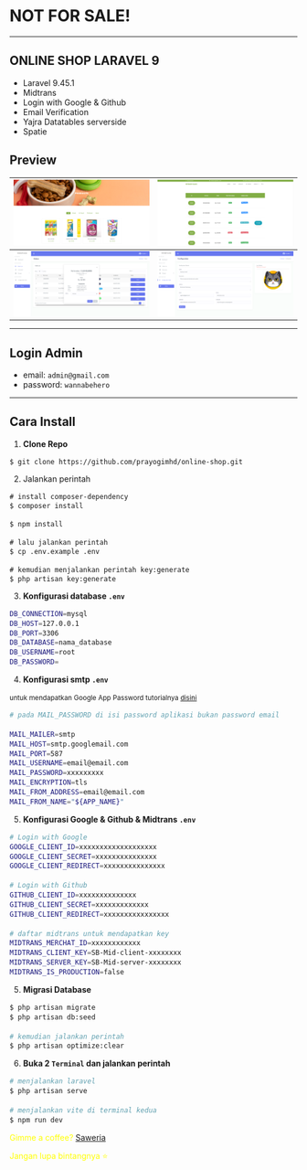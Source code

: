 # NOT FOR SALE!
***
## ONLINE SHOP LARAVEL 9

- Laravel 9.45.1
- Midtrans
- Login with Google & Github
- Email Verification
- Yajra Datatables serverside
- Spatie

## Preview

![](https://github.com/prayogimhd/online-shop/blob/main/public/github/shop.png?raw=true)   |   ![](https://github.com/prayogimhd/online-shop/blob/main/public/github/my-order.png?raw=true)
:---:|:---:
![](https://github.com/prayogimhd/online-shop/blob/main/public/github/admin-order.png?raw=true)  |  ![](https://github.com/prayogimhd/online-shop/blob/main/public/github/configurasi.png?raw=true)


***

## Login Admin

- email: `admin@gmail.com`
- password: `wannabehero`

---

## Cara Install
1. **Clone Repo**

```
$ git clone https://github.com/prayogimhd/online-shop.git
```
2. Jalankan perintah

```shell
# install composer-dependency
$ composer install

$ npm install

# lalu jalankan perintah
$ cp .env.example .env

# kemudian menjalankan perintah key:generate
$ php artisan key:generate
```
3. **Konfigurasi database `.env`**

```bash
DB_CONNECTION=mysql
DB_HOST=127.0.0.1
DB_PORT=3306
DB_DATABASE=nama_database
DB_USERNAME=root
DB_PASSWORD=
```    
4. **Konfigurasi smtp `.env`**

<small>untuk mendapatkan Google App Password tutorialnya <a href="https://www.febooti.com/products/automation-workshop/tutorials/enable-google-app-passwords-for-smtp.html">disini</a> </small>
```bash
# pada MAIL_PASSWORD di isi password aplikasi bukan password email

MAIL_MAILER=smtp
MAIL_HOST=smtp.googlemail.com
MAIL_PORT=587
MAIL_USERNAME=email@email.com
MAIL_PASSWORD=xxxxxxxxx
MAIL_ENCRYPTION=tls
MAIL_FROM_ADDRESS=email@email.com
MAIL_FROM_NAME="${APP_NAME}"
```  
5. **Konfigurasi Google & Github & Midtrans `.env`**

```bash
# Login with Google
GOOGLE_CLIENT_ID=xxxxxxxxxxxxxxxxxxx
GOOGLE_CLIENT_SECRET=xxxxxxxxxxxxxxx
GOOGLE_CLIENT_REDIRECT=xxxxxxxxxxxxxxx

# Login with Github
GITHUB_CLIENT_ID=xxxxxxxxxxxxxx
GITHUB_CLIENT_SECRET=xxxxxxxxxxxxx
GITHUB_CLIENT_REDIRECT=xxxxxxxxxxxxxxxx

# daftar midtrans untuk mendapatkan key
MIDTRANS_MERCHAT_ID=xxxxxxxxxxxx
MIDTRANS_CLIENT_KEY=SB-Mid-client-xxxxxxxx
MIDTRANS_SERVER_KEY=SB-Mid-server-xxxxxxxx
MIDTRANS_IS_PRODUCTION=false
```    

5. **Migrasi Database**

```bash
$ php artisan migrate
$ php artisan db:seed

# kemudian jalankan perintah
$ php artisan optimize:clear
```    
6. **Buka 2 `Terminal` dan jalankan perintah**
```bash
# menjalankan laravel
$ php artisan serve

# menjalankan vite di terminal kedua
$ npm run dev
```

<p style="color:yellow">Gimme a coffee? <a href="https://saweria.co/prayogimhd"> Saweria </a><p>
<p style="color:yellow">Jangan lupa bintangnya ⭐<p>

